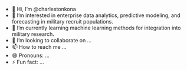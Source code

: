 - 👋 Hi, I’m @charlestonkona
- 👀 I’m interested in enterprise data analytics, predictive modeling, and forecasting in military recruit populations.
- 🌱 I’m currently learning machine learning methods for integration into military research.
- 💞️ I’m looking to collaborate on ...
- 📫 How to reach me ...
- 😄 Pronouns: ...
- ⚡ Fun fact: ...

<!---
charlestonkona/charlestonkona is a ✨ special ✨ repository because its `README.md` (this file) appears on your GitHub profile.
You can click the Preview link to take a look at your changes.
--->
